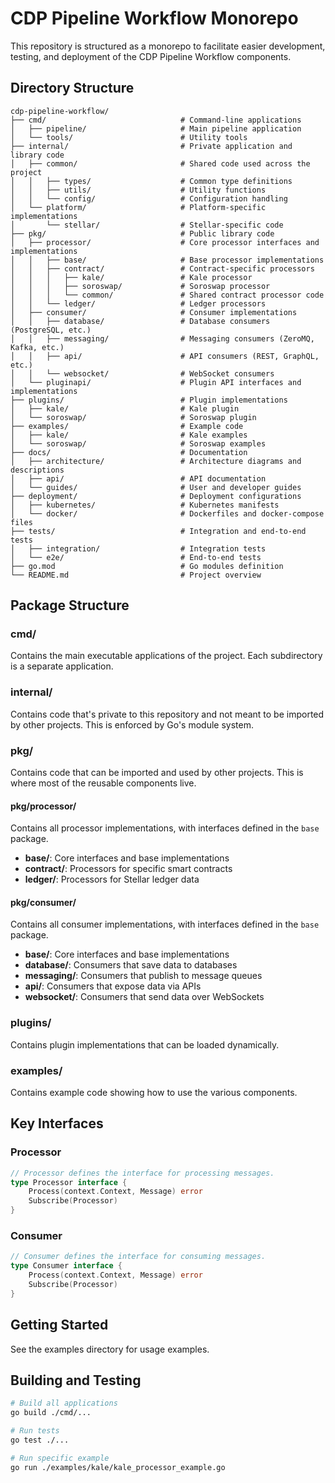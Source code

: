 # CDP Pipeline Workflow Monorepo

This repository is structured as a monorepo to facilitate easier development, testing, and deployment of the CDP Pipeline Workflow components.

## Directory Structure

```
cdp-pipeline-workflow/
├── cmd/                              # Command-line applications
│   ├── pipeline/                     # Main pipeline application
│   └── tools/                        # Utility tools
├── internal/                         # Private application and library code
│   ├── common/                       # Shared code used across the project
│   │   ├── types/                    # Common type definitions
│   │   ├── utils/                    # Utility functions
│   │   └── config/                   # Configuration handling
│   └── platform/                     # Platform-specific implementations
│       └── stellar/                  # Stellar-specific code
├── pkg/                              # Public library code
│   ├── processor/                    # Core processor interfaces and implementations
│   │   ├── base/                     # Base processor implementations
│   │   ├── contract/                 # Contract-specific processors
│   │   │   ├── kale/                 # Kale processor
│   │   │   ├── soroswap/             # Soroswap processor
│   │   │   └── common/               # Shared contract processor code
│   │   └── ledger/                   # Ledger processors
│   ├── consumer/                     # Consumer implementations
│   │   ├── database/                 # Database consumers (PostgreSQL, etc.)
│   │   ├── messaging/                # Messaging consumers (ZeroMQ, Kafka, etc.)
│   │   ├── api/                      # API consumers (REST, GraphQL, etc.)
│   │   └── websocket/                # WebSocket consumers
│   └── pluginapi/                    # Plugin API interfaces and implementations
├── plugins/                          # Plugin implementations
│   ├── kale/                         # Kale plugin
│   └── soroswap/                     # Soroswap plugin
├── examples/                         # Example code
│   ├── kale/                         # Kale examples
│   └── soroswap/                     # Soroswap examples
├── docs/                             # Documentation
│   ├── architecture/                 # Architecture diagrams and descriptions
│   ├── api/                          # API documentation
│   └── guides/                       # User and developer guides
├── deployment/                       # Deployment configurations
│   ├── kubernetes/                   # Kubernetes manifests
│   └── docker/                       # Dockerfiles and docker-compose files
├── tests/                            # Integration and end-to-end tests
│   ├── integration/                  # Integration tests
│   └── e2e/                          # End-to-end tests
├── go.mod                            # Go modules definition
└── README.md                         # Project overview
```

## Package Structure

### cmd/

Contains the main executable applications of the project. Each subdirectory is a separate application.

### internal/

Contains code that's private to this repository and not meant to be imported by other projects. This is enforced by Go's module system.

### pkg/

Contains code that can be imported and used by other projects. This is where most of the reusable components live.

#### pkg/processor/

Contains all processor implementations, with interfaces defined in the `base` package.

- **base/**: Core interfaces and base implementations
- **contract/**: Processors for specific smart contracts
- **ledger/**: Processors for Stellar ledger data

#### pkg/consumer/

Contains all consumer implementations, with interfaces defined in the `base` package.

- **base/**: Core interfaces and base implementations
- **database/**: Consumers that save data to databases
- **messaging/**: Consumers that publish to message queues
- **api/**: Consumers that expose data via APIs
- **websocket/**: Consumers that send data over WebSockets

### plugins/

Contains plugin implementations that can be loaded dynamically.

### examples/

Contains example code showing how to use the various components.

## Key Interfaces

### Processor

```go
// Processor defines the interface for processing messages.
type Processor interface {
	Process(context.Context, Message) error
	Subscribe(Processor)
}
```

### Consumer

```go
// Consumer defines the interface for consuming messages.
type Consumer interface {
	Process(context.Context, Message) error
	Subscribe(Processor)
}
```

## Getting Started

See the examples directory for usage examples.

## Building and Testing

```bash
# Build all applications
go build ./cmd/...

# Run tests
go test ./...

# Run specific example
go run ./examples/kale/kale_processor_example.go
``` 